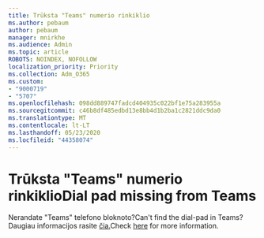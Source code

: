 ```yaml
---
title: Trūksta "Teams" numerio rinkiklio
ms.author: pebaum
author: pebaum
manager: mnirkhe
ms.audience: Admin
ms.topic: article
ROBOTS: NOINDEX, NOFOLLOW
localization_priority: Priority
ms.collection: Adm_O365
ms.custom:
- "9000719"
- "5707"
ms.openlocfilehash: 098dd889747fadcd404935c022bf1e75a283955a
ms.sourcegitcommit: c46b8df485edbd13e8bb4d1b2ba1c2821ddc9da0
ms.translationtype: MT
ms.contentlocale: lt-LT
ms.lasthandoff: 05/23/2020
ms.locfileid: "44358074"
---
```

# <a name="dial-pad-missing-from-teams"></a><span data-ttu-id="0b755-102">Trūksta "Teams" numerio rinkiklio</span><span class="sxs-lookup"><span data-stu-id="0b755-102">Dial pad missing from Teams</span></span>

<span data-ttu-id="0b755-103">Nerandate "Teams" telefono bloknoto?</span><span class="sxs-lookup"><span data-stu-id="0b755-103">Can't find the dial-pad in Teams?</span></span> <span data-ttu-id="0b755-104">Daugiau informacijos rasite [čia.](https://docs.microsoft.com/alchemyinsights/teams-voice-dial-pad-missing)</span><span class="sxs-lookup"><span data-stu-id="0b755-104">Check [here](https://docs.microsoft.com/alchemyinsights/teams-voice-dial-pad-missing) for more information.</span></span>
